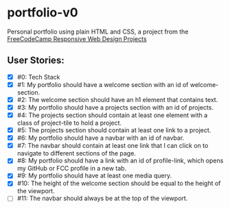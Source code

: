 # portfolio-v0

Personal portfolio using plain HTML and CSS, a project from the [FreeCodeCamp Responsive Web Design Projects](https://www.freecodecamp.org/learn/responsive-web-design/responsive-web-design-projects/build-a-personal-portfolio-webpage)

## User Stories:

- [x] #0: Tech Stack
- [x] #1: My portfolio should have a welcome section with an id of welcome-section.
- [x] #2: The welcome section should have an h1 element that contains text.
- [x] #3: My portfolio should have a projects section with an id of projects.
- [x] #4: The projects section should contain at least one element with a class of project-tile to hold a project.
- [x] #5: The projects section should contain at least one link to a project.
- [x] #6: My portfolio should have a navbar with an id of navbar.
- [x] #7: The navbar should contain at least one link that I can click on to navigate to different sections of the page.
- [x] #8: My portfolio should have a link with an id of profile-link, which opens my GitHub or FCC profile in a new tab.
- [x] #9: My portfolio should have at least one media query.
- [x] #10: The height of the welcome section should be equal to the height of the viewport.
- [ ] #11: The navbar should always be at the top of the viewport.
